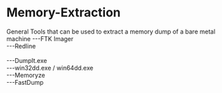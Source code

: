 # Memory-Extraction
General Tools that can be used to extract a memory dump of a bare metal machine
---FTK Imager<br>
---Redline<br><br>
---DumpIt.exe<br>
---win32dd.exe / win64dd.exe<br>
---Memoryze<br>
---FastDump<br>
